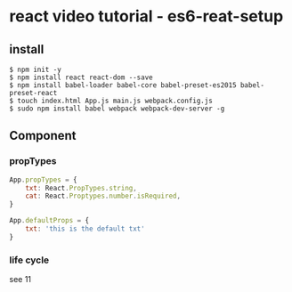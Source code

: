 # react video tutorial - es6-reat-setup

## install
```
$ npm init -y
$ npm install react react-dom --save
$ npm install babel-loader babel-core babel-preset-es2015 babel-preset-react
$ touch index.html App.js main.js webpack.config.js
$ sudo npm install babel webpack webpack-dev-server -g
```


## Component 

### propTypes

```js
App.propTypes = {
    txt: React.PropTypes.string,
    cat: React.Proptypes.number.isRequired,
}

App.defaultProps = {
    txt: 'this is the default txt'
}

```

### life cycle


see 11
